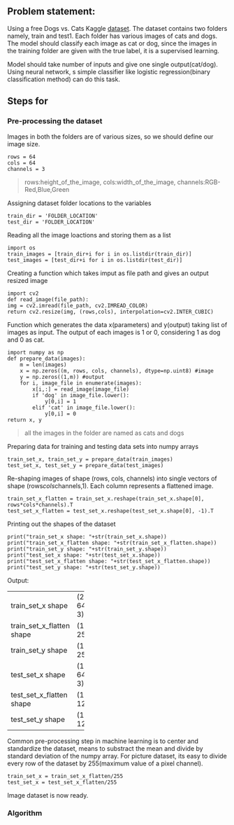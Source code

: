 ## Problem statement:
Using a free Dogs vs. Cats Kaggle [dataset](https://www.kaggle.com/c/dogs-vs-cats/data). The dataset contains two folders namely, train and test1. Each folder has various images of cats and dogs. The model should classify each image as cat or dog, since the images in the training folder are given with the true label, it is a supervised learning. 

Model should take number of inputs and give one single output(cat/dog). Using neural network, s simple classifier like logistic regression(binary classification method) can do this task.
## Steps for 


### Pre-processing the dataset
Images in both the folders are of various sizes, so we should define our image size. 

    rows = 64 
    cols = 64 
    channels = 3 
    
> rows:height_of_the_image, cols:width_of_the_image, channels:RGB-Red,Blue,Green 

Assigning dataset folder locations to the variables

    train_dir = 'FOLDER_LOCATION'
    test_dir = 'FOLDER_LOCATION'
    
Reading all the image loactions and storing them as a list

    import os
    train_images = [train_dir+i for i in os.listdir(train_dir)]
    test_images = [test_dir+i for i in os.listdir(test_dir)]
    
Creating a function which takes imput as file path and gives an output resized image

    import cv2
    def read_image(file_path):
    img = cv2.imread(file_path, cv2.IMREAD_COLOR)
    return cv2.resize(img, (rows,cols), interpolation=cv2.INTER_CUBIC)
    
Function which generates the data x(parameters) and y(output) taking list of images as input. The output of each images is 1 or 0, considering 1 as dog and 0 as cat.

    import numpy as np
    def prepare_data(images):
        m = len(images)
        x = np.zeros((m, rows, cols, channels), dtype=np.uint8) #image
        y = np.zeros((1,m)) #output
        for i, image_file in enumerate(images):
            x[i,:] = read_image(image_file)
            if 'dog' in image_file.lower(): 
                y[0,i] = 1
            elif 'cat' in image_file.lower():
                y[0,i] = 0
    return x, y 
    
> all the images in the folder are named as cats and dogs

Preparing data for training and testing data sets into numpy arrays

    train_set_x, train_set_y = prepare_data(train_images)
    test_set_x, test_set_y = prepare_data(test_images)
    
Re-shaping images of shape (rows, cols, channels) into single vectors of shape (rows*cols*channels,1). Each column represents a flattened image. 

    train_set_x_flatten = train_set_x.reshape(train_set_x.shape[0], rows*cols*channels).T
    test_set_x_flatten = test_set_x.reshape(test_set_x.shape[0], -1).T
    
Printing out the shapes of the dataset

    print("train_set_x shape: "+str(train_set_x.shape))
    print("train_set_x_flatten shape: "+str(train_set_x_flatten.shape))
    print("train_set_y shape: "+str(train_set_y.shape))
    print("test_set_x shape: "+str(test_set_x.shape))
    print("test_set_x_flatten shape: "+str(test_set_x_flatten.shape))
    print("test_set_y shape: "+str(test_set_y.shape))

Output:

<table style="width:35%">
    <tr>
        <td>train_set_x shape</td>
        <td>(25000, 64, 64, 3)</td>  
    </tr>
    <tr>
        <td>train_set_x_flatten shape</td>
        <td>(12288, 25000)</td>  
    </tr>
    <tr>
        <td>train_set_y shape</td>
        <td>(1, 25000)</td>  
    </tr>
    <tr>
        <td>test_set_x shape</td>
        <td>(12500, 64, 64, 3)</td>  
    </tr>
    <tr>
        <td>test_set_x_flatten shape</td>
        <td>(12288, 12500)</td>  
    </tr>
    <tr>
        <td>test_set_y shape</td>
        <td>(1, 12500)</td>  
    </tr>
</table>
    
Common pre-processing step in machine learning is to center and standardize the dataset, means to substract the mean and divide by standard deviation of the numpy array. For picture dataset, its easy to divide every row of the dataset by 255(maximum value of a pixel channel).

    train_set_x = train_set_x_flatten/255
    test_set_x = test_set_x_flatten/255
    
Image dataset is now ready.

### Algorithm
